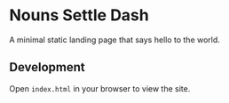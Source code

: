 # Nouns Settle Dash

A minimal static landing page that says hello to the world.

## Development

Open `index.html` in your browser to view the site.
